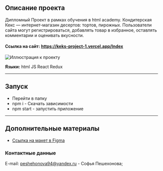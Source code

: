 

## Описание проекта
Дипломный Проект в рамках обучения в html academy. Кондитерская Кекс — интернет-магазин десертов: тортов, пирожных. Пользователи сайта могут регистрироваться, добавлять товар в избранное, оставлять комментарии и оценивать вкусности.

#### Ссылка на сайт: https://keks-project-1.vercel.app/Index
![Иллюстрация к проекту](https://up.htmlacademy.ru/assets/intensives/react/12/grading/projects/keks/image.jpg)
 
**Языки:** html JS React Redux
***
 ## Запуск
 - Перейти в папку
 - npm i - Скачать зависимости
 - npm start - запустить приложение
***
## Дополнительные материалы
* [Ссылка на макет в Figma](https://www.figma.com/file/X0Td4trRV9nGR9qxMzKxmU/%5BWIP%5D%D0%93%D1%80%D0%B5%D0%B9%D0%B4%D0%B8%D1%80%D0%BE%D0%B2%D0%B0%D0%BD%D0%B8%D0%B5%3A-React.-%D0%A0%D0%B0%D0%B7%D1%80%D0%B0%D0%B1%D0%BE%D1%82%D0%BA%D0%B0-%D1%81%D0%BB%D0%BE%D0%B6%D0%BD%D1%8B%D1%85-%D0%BA%D0%BB%D0%B8%D0%B5%D0%BD%D1%82%D1%81%D0%BA%D0%B8%D1%85-%D0%BF%D1%80%D0%B8%D0%BB%D0%BE%D0%B6%D0%B5%D0%BD%D0%B8%D0%B9?type=design&node-id=59%3A103&mode=design&t=jbZiOylE1qcpp6So-1)

### Контактные данные
E-mail: peshehonova94@yandex.ru - Софья Пешехонова;
